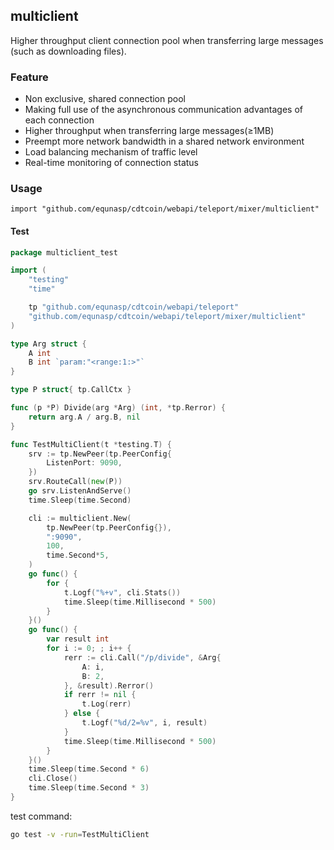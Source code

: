 ## multiclient

Higher throughput client connection pool when transferring large messages (such as downloading files).

### Feature

- Non exclusive, shared connection pool
- Making full use of the asynchronous communication advantages of each connection
- Higher throughput when transferring large messages(≥1MB)
- Preempt more network bandwidth in a shared network environment
- Load balancing mechanism of traffic level
- Real-time monitoring of connection status

### Usage
	
`import "github.com/equnasp/cdtcoin/webapi/teleport/mixer/multiclient"`

#### Test

```go
package multiclient_test

import (
	"testing"
	"time"

	tp "github.com/equnasp/cdtcoin/webapi/teleport"
	"github.com/equnasp/cdtcoin/webapi/teleport/mixer/multiclient"
)

type Arg struct {
	A int
	B int `param:"<range:1:>"`
}

type P struct{ tp.CallCtx }

func (p *P) Divide(arg *Arg) (int, *tp.Rerror) {
	return arg.A / arg.B, nil
}

func TestMultiClient(t *testing.T) {
	srv := tp.NewPeer(tp.PeerConfig{
		ListenPort: 9090,
	})
	srv.RouteCall(new(P))
	go srv.ListenAndServe()
	time.Sleep(time.Second)

	cli := multiclient.New(
		tp.NewPeer(tp.PeerConfig{}),
		":9090",
		100,
		time.Second*5,
	)
	go func() {
		for {
			t.Logf("%+v", cli.Stats())
			time.Sleep(time.Millisecond * 500)
		}
	}()
	go func() {
		var result int
		for i := 0; ; i++ {
			rerr := cli.Call("/p/divide", &Arg{
				A: i,
				B: 2,
			}, &result).Rerror()
			if rerr != nil {
				t.Log(rerr)
			} else {
				t.Logf("%d/2=%v", i, result)
			}
			time.Sleep(time.Millisecond * 500)
		}
	}()
	time.Sleep(time.Second * 6)
	cli.Close()
	time.Sleep(time.Second * 3)
}
```

test command:

```sh
go test -v -run=TestMultiClient
```